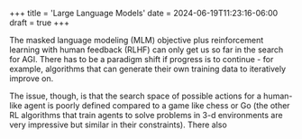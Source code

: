 +++
title = 'Large Language Models'
date = 2024-06-19T11:23:16-06:00
draft = true
+++

The masked language modeling (MLM) objective plus reinforcement learning with human feedback (RLHF) can only get us
so far in the search for AGI. There has to be a paradigm shift if progress is to continue - for example, algorithms
that can generate their own training data to iteratively improve on.

The issue, though, is that the search space of possible actions for a human-like agent is poorly defined compared to 
a game like chess or Go (the other RL algorithms that train agents to solve problems in 3-d environments are very 
impressive but similar in their constraints). There also 

